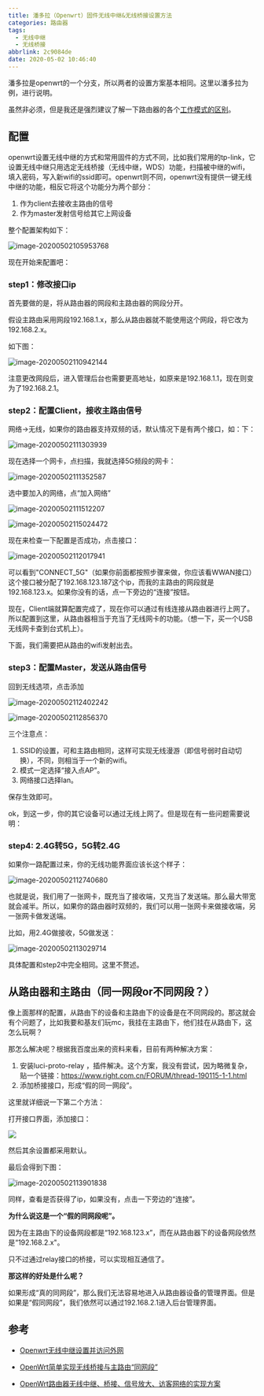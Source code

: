 ```yaml
---
title: 潘多拉（Openwrt）固件无线中继&无线桥接设置方法
categories: 路由器
tags:
  - 无线中继
  - 无线桥接
abbrlink: 2c9084de
date: 2020-05-02 10:46:40
---
```






潘多拉是openwrt的一个分支，所以两者的设置方案基本相同。这里以潘多拉为例，进行说明。

虽然非必须，但是我还是强烈建议了解一下路由器的各个[工作模式的区别](https://www.ravenxrz.ink/archives/b8925de5.html)。

## 配置

openwrt设置无线中继的方式和常用固件的方式不同，比如我们常用的tp-link，它设置无线中继只用选定无线桥接（无线中继，WDS）功能，扫描被中继的wifi，填入密码，写入新wifi的ssid即可。openwrt则不同，openwrt没有提供一键无线中继的功能，相反它将这个功能分为两个部分：

1. 作为client去接收主路由的信号
2. 作为master发射信号给其它上网设备

整个配置架构如下：

![image-20200502105953768](https://cdn.jsdelivr.net/gh/ravenxrz/PicBed/img/image-20200502105953768.png)

<!--more-->

现在开始来配置吧：

### step1：修改接口ip

首先要做的是，将从路由器的网段和主路由器的网段分开。

假设主路由采用网段192.168.1.x，那么从路由器就不能使用这个网段，将它改为192.168.2.x。

如下图：

![image-20200502110942144](https://cdn.jsdelivr.net/gh/ravenxrz/PicBed/img/image-20200502110942144.png)

注意更改网段后，进入管理后台也需要更高地址，如原来是192.168.1.1，现在则变为了192.168.2.1。

### step2：配置Client，接收主路由信号

网络->无线，如果你的路由器支持双频的话，默认情况下是有两个接口，如：下：

![image-20200502111303939](https://cdn.jsdelivr.net/gh/ravenxrz/PicBed/img/image-20200502111303939.png)

现在选择一个网卡，点扫描，我就选择5G频段的网卡：

![image-20200502111352587](https://cdn.jsdelivr.net/gh/ravenxrz/PicBed/img/image-20200502111352587.png)

选中要加入的网络，点“加入网络”

![image-20200502111512207](https://cdn.jsdelivr.net/gh/ravenxrz/PicBed/img/image-20200502111512207.png)

![image-20200502115024472](https://cdn.jsdelivr.net/gh/ravenxrz/PicBed/img/image-20200502115024472.png)

现在来检查一下配置是否成功，点击接口：

![image-20200502112017941](https://cdn.jsdelivr.net/gh/ravenxrz/PicBed/img/image-20200502112017941.png)

可以看到"CONNECT_5G"（如果你前面都按照步骤来做，你应该看WWAN接口）这个接口被分配了192.168.123.187这个ip，而我的主路由的网段就是192.168.123.x。如果你没有的话，点一下旁边的“连接”按钮。

现在，Client端就算配置完成了，现在你可以通过有线连接从路由器进行上网了。所以配置到这里，从路由器相当于充当了无线网卡的功能。（想一下，买一个USB无线网卡查到台式机上）。

下面，我们需要把从路由的wifi发射出去。

### step3：配置Master，发送从路由信号

回到无线选项，点击添加

![image-20200502112402242](https://cdn.jsdelivr.net/gh/ravenxrz/PicBed/img/image-20200502112402242.png)

![image-20200502112856370](https://cdn.jsdelivr.net/gh/ravenxrz/PicBed/img/image-20200502112856370.png)

三个注意点：

1. SSID的设置，可和主路由相同，这样可实现无线漫游（即信号弱时自动切换），不同，则相当于一个新的wifi。
2. 模式一定选择“接入点AP”。
3. 网络接口选择lan。

保存生效即可。

ok，到这一步，你的其它设备可以通过无线上网了。但是现在有一些问题需要说明：

### step4: 2.4G转5G，5G转2.4G

如果你一路配置过来，你的无线功能界面应该长这个样子：

![image-20200502112740680](https://cdn.jsdelivr.net/gh/ravenxrz/PicBed/img/image-20200502112740680.png)

也就是说，我们用了一张网卡，既充当了接收端，又充当了发送端。那么最大带宽就会减半。所以，如果你的路由器时双频的，我们可以用一张网卡来做接收端，另一张网卡做发送端。

比如，用2.4G做接收，5G做发送：

![image-20200502113029714](https://cdn.jsdelivr.net/gh/ravenxrz/PicBed/img/image-20200502113029714.png)

具体配置和step2中完全相同。这里不赘述。

## 从路由器和主路由（同一网段or不同网段？）

像上面那样的配置，从路由下的设备和主路由下的设备是在不同网段的。那这就会有个问题了，比如我要和基友们玩mc，我挂在主路由下，他们挂在从路由下，这怎么玩啊？

那怎么解决呢？根据我百度出来的资料来看，目前有两种解决方案：

1. 安装luci-proto-relay ，插件解决。这个方案，我没有尝试，因为略微复杂，贴一个链接：https://www.right.com.cn/FORUM/thread-190115-1-1.html
2. 添加桥接接口，形成“假的同一网段”。

这里就详细说一下第二个方法：

打开接口界面，添加接口：

![](https://cdn.jsdelivr.net/gh/ravenxrz/PicBed/img/image-20200502113749281.png)

然后其余设置都采用默认。

最后会得到下图：

![image-20200502113901838](https://cdn.jsdelivr.net/gh/ravenxrz/PicBed/img/image-20200502115224199.png)

同样，查看是否获得了ip，如果没有，点击一下旁边的“连接”。

**为什么说这是一个“假的同网段呢”。**

因为在主路由下的设备网段都是“192.168.123.x”，而在从路由器下的设备网段依然是“192.168.2.x"。

只不过通过relay接口的桥接，可以实现相互通信了。

**那这样的好处是什么呢？**

如果形成“真的同网段”，那么我们无法容易地进入从路由器设备的管理界面。但是如果是“假同网段”，我们依然可以通过192.168.2.1进入后台管理界面。

## 参考

- [Openwrt无线中继设置并访问外网](https://www.cnblogs.com/wsine/p/5238465.html)
- [OpenWrt简单实现无线桥接与主路由“同网段”](https://www.right.com.cn/forum/thread-4009564-1-1.html)

- [OpenWrt路由器无线中继、桥接、信号放大、访客网络的实现方案](https://blog.csdn.net/lvshaorong/article/details/53230545)